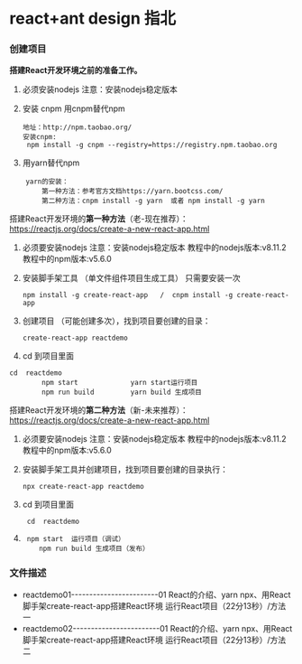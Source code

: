 # react+ant design 指北

### 创建项目

**搭建React开发环境之前的准备工作。**

1. 必须安装nodejs      注意：安装nodejs稳定版本

2. 安装 cnpm 用cnpm替代npm

   ```shell
   地址：http://npm.taobao.org/
   安装cnpm:
   	npm install -g cnpm --registry=https://registry.npm.taobao.org
   ```

3. 用yarn替代npm

```shell
	yarn的安装：
		第一种方法：参考官方文档https://yarn.bootcss.com/
		第二种方法：cnpm install -g yarn  或者 npm install -g yarn
```

搭建React开发环境的**第一种方法**（老-现在推荐）：https://reactjs.org/docs/create-a-new-react-app.html

1. 必须要安装nodejs     注意：安装nodejs稳定版本      教程中的nodejs版本:v8.11.2            教程中的npm版本:v5.6.0

2. 安装脚手架工具   （单文件组件项目生成工具）   只需要安装一次

   ```
   npm install -g create-react-app   /  cnpm install -g create-react-app
   ```

3. 创建项目   （可能创建多次），找到项目要创建的目录：

   ```
   create-react-app reactdemo
   ```

4. cd  到项目里面	

```
cd  reactdemo
		npm start             yarn start运行项目
		npm run build         yarn build 生成项目
```

搭建React开发环境的**第二种方法**（新-未来推荐）：https://reactjs.org/docs/create-a-new-react-app.html

1. 必须要安装nodejs     注意：安装nodejs稳定版本      教程中的nodejs版本:v8.11.2            教程中的npm版本:v5.6.0

2. 安装脚手架工具并创建项目，找到项目要创建的目录执行：

   ```
   npx create-react-app reactdemo
   ```

3. cd  到项目里面

   ```
   	cd  reactdemo
   ```

4. ```
   	npm start  运行项目（调试）
       npm run build 生成项目（发布）
   ```

### 文件描述

- reactdemo01------------------------01 React的介绍、yarn npx、用React脚手架create-react-app搭建React环境  运行React项目（22分13秒）/方法一
- reactdemo02------------------------01 React的介绍、yarn npx、用React脚手架create-react-app搭建React环境  运行React项目（22分13秒）/方法二